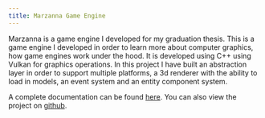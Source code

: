```yaml
---
title: Marzanna Game Engine
---
```


Marzanna is a game engine I developed for my graduation thesis.
This is a game engine I developed in order to learn more about computer graphics, how game engines work under the hood.
It is developed using C++ using Vulkan for graphics operations.
In this project I have built an abstraction layer in order to support multiple platforms, a 3d renderer with the ability to load in models, an event system and an entity component system.

A complete documentation can be found [here](https://drive.google.com/file/d/12QgqpaW4-tTepCXGZKQjV89Cdt4ZDRo4/view?usp=sharing).
You can also view the project on [github](https://github.com/f-vojnovski/Marzanna).